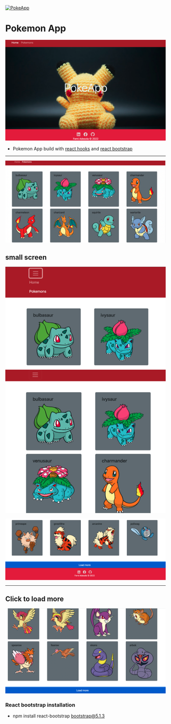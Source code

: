 [![PokeApp](https://github.com/React21S/PokeApp/actions/workflows/main.yml/badge.svg?branch=main)](https://github.com/React21S/PokeApp/actions)

# Pokemon App

![Home](/img/Home.png)
-   Pokemon App build with [react hooks](https://reactjs.org/docs/hooks-intro.html) and [react bootstrap](https://react-bootstrap.netlify.app/getting-started/introduction)

---
![Pokemons](/img/Pokemons.png) 

## small screen 
![mid](/img/Mid.png) 
![mid](/img/Mid2.png) 

![LoadMore](/img/LoadMore.png) 

---
## Click to load more
![More](/img/More.png) 


### React bootstrap installation 
-   npm install react-bootstrap bootstrap@5.1.3
